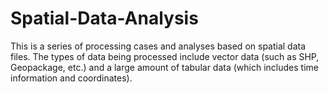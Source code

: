# Spatial-Data-Analysis
This is a series of processing cases and analyses based on spatial data files. The types of data being processed include vector data (such as SHP, Geopackage, etc.) and a large amount of tabular data (which includes time information and coordinates).
